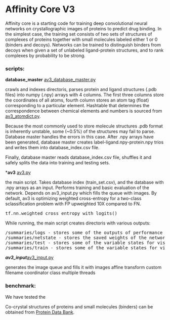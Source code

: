 # Affinity Core V3

Affinity core is a starting code for training deep convolutional neural networks on crystallographic images of proteins to predict drug binding. In the simplest case, the training set consists of two sets of structures of complexes of proteins together with small molecules labeled either 1 or 0 (binders and decoys). Networks can be trained to distinguish binders from decoys when given a set of unlabeled ligand-protein structures, and to rank complexes by probability to be strong.

### scripts:
**database_master** [av3_database_master.py](./av3_database_master.py)

crawls and indexes directoris, parses protein and ligand structures (.pdb files) into numpy (.npy) arrays with 4 columns. The first three columns store the coordinates of all atoms, fourth column stores an atom tag (float) corresponding to a particular element. Hashtable that determines the correspondence between chemical elements and numbers is sourced from [av3_atomdict.py](./av2_atomdict.py). 

Because the most commonly used to store molecule structures .pdb format is inherently unstable, some (~0.5%) of the structures may fail to parse. Database master handles the errors in this case. After .npy arrays have been generated, database master creates label-ligand.npy-protein.npy trios and writes them into database_index.csv file. 

Finally, database master reads database_index.csv file, shuffles it and safely splits the data into training and testing sets.

***av3** [av3.py](./av3.py)

the main script. Takes database index (train_set.csv), and the database with .npy arrays as an input. Performs training and basic evaluation of the network. Depends on av3_input.py which fills the queue with images. By default, av3 is optimizing weighted cross-entropy for a two-class sclassification problem with FP upweighted 10X compared to FN.
<pre>
tf.nn.weighted_cross_entropy_with_logits()</pre>

While running, the main script creates directoris with various outputs:
<pre>/summaries/logs - stores some of the outputs of performance
/summaries/netstate - stores the saved weights of the network
/summaries/test - stores some of the variable states for visualization in tensorboard 
/summaries/train - stores some of the variable states for visualization in tensorboard</pre> 

***av3_input***[av3_input.py](./av3_input.py)

generates the image queue and fills it with images
affine transform
custom filename coordinator class
multiple threads


### benchmark:
We have tested the 

Co-crystal structures of proteins and small molecules (binders) can be obtained from [Protein Data Bank](http://www.rcsb.org/).
